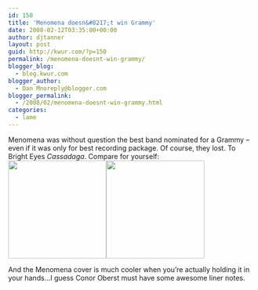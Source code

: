 ```yaml
---
id: 150
title: 'Menomena doesn&#8217;t win Grammy'
date: 2008-02-12T03:35:00+00:00
author: djtanner
layout: post
guid: http://kwur.com/?p=150
permalink: /menomena-doesnt-win-grammy/
blogger_blog:
  - blog.kwur.com
blogger_author:
  - Dan Mnoreply@blogger.com
blogger_permalink:
  - /2008/02/menomena-doesnt-win-grammy.html
categories:
  - lame
---
```

<div class="pf-content">
  <p>
    Menomena was without question the best band nominated for a Grammy &#8211; even if it was only for best recording package. Of course, they lost. To Bright Eyes <span style="font-style: italic;">Cassadaga</span>. Compare for yourself:<a onblur="try {parent.deselectBloggerImageGracefully();} catch(e) {}" href="http://ecx.images-amazon.com/images/I/61gt%2BYLfjwL._SS500_.jpg"><img style="cursor: pointer; width: 200px;" src="http://ecx.images-amazon.com/images/I/61gt%2BYLfjwL._SS500_.jpg" alt="" border="0" /></a><a onblur="try {parent.deselectBloggerImageGracefully();} catch(e) {}" href="http://ecx.images-amazon.com/images/I/71q7uIWYAhL._SS500_.jpg"><img style="cursor: pointer; width: 200px;" src="http://ecx.images-amazon.com/images/I/71q7uIWYAhL._SS500_.jpg" alt="" border="0" /></a>
  </p>
  
  <p>
    And the Menomena cover is much cooler when you&#8217;re actually holding it in your hands&#8230;I guess Conor Oberst must have some awesome liner notes.
  </p>
</div>
